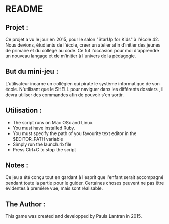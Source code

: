 # README #

## Projet : ##

Ce projet a vu le jour en 2015, pour le salon "StarUp for Kids" à l'école 42. Nous devions, étudiants de l'école, créer un atelier afin d'initier des jeunes de primaire et du collège au code.
Ce fut l'occasion pour moi d'apprendre un nouveau langage et de m'initier à l'univers de la pédagogie.

## But du mini-jeu : ##

L'utilisateur incarne un collégien qui pirate le système informatique de son école. N'utilisant que le SHELL pour naviguer dans les différents dossiers , il devra utiliser des commandes afin de pouvoir s'en sortir.

## Utilisation : ##

- The script runs on Mac OSx and Linux.
- You must have installed Ruby.
- You must specify the path of you favourite text editor in the $EDITOR_PATH variable
- Simply run the launch.rb file
- Press Ctrl+C to stop the script

## Notes : ##

Ce jeu a été conçu tout en gardant à l'esprit que l'enfant serait accompagné pendant toute la partie pour le guider.
Certaines choses peuvent ne pas être évidentes à première vue, mais sont réalisable.


## The Author : ##

This game was created and developped by Paula Lantran in 2015. 
